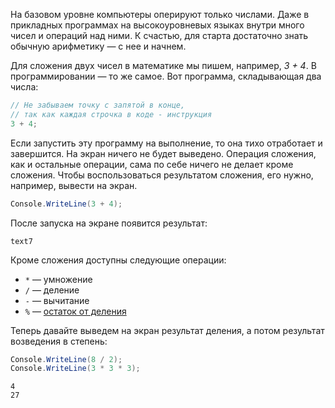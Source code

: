На базовом уровне компьютеры оперируют только числами. Даже в прикладных программах на высокоуровневых языках внутри много чисел и операций над ними. К счастью, для старта достаточно знать обычную арифметику — с нее и начнем.

Для сложения двух чисел в математике мы пишем, например, *3 + 4*. В программировании — то же самое. Вот программа, складывающая два числа:

```cs
// Не забываем точку с запятой в конце,
// так как каждая строчка в коде - инструкция
3 + 4;
```

Если запустить эту программу на выполнение, то она тихо отработает и завершится. На экран ничего не будет выведено. Операция сложения, как и остальные операции, сама по себе ничего не делает кроме сложения. Чтобы воспользоваться результатом сложения, его нужно, например, вывести на экран.

```cs
Console.WriteLine(3 + 4);
```

После запуска на экране появится результат:

```text7```

Кроме сложения доступны следующие операции:

* `*` — умножение
* `/` — деление
* `-` — вычитание
* `%` — [остаток от деления](https://ru.wikipedia.org/wiki/Деление_с_остатком)

Теперь давайте выведем на экран результат деления, а потом результат возведения в степень:

```cs
Console.WriteLine(8 / 2);
Console.WriteLine(3 * 3 * 3);
```

```text
4
27
```
